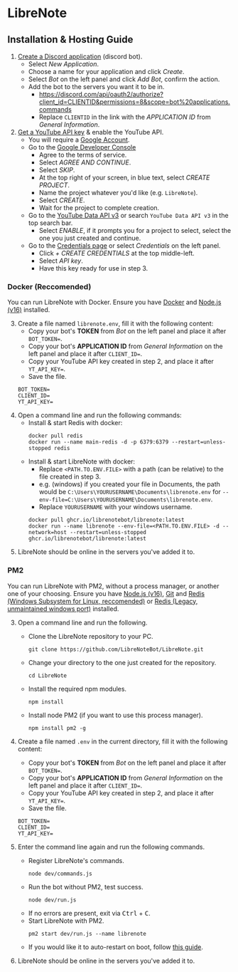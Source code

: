 # LibreNote

## Installation & Hosting Guide

1. [Create a Discord application](https://discord.com/developers/applications) (discord bot).
    * Select *New Application*.
    * Choose a name for your application and click *Create*.
    * Select *Bot* on the left panel and click *Add Bot*, confirm the action.
    * Add the bot to the servers you want it to be in.
        * https://discord.com/api/oauth2/authorize?client_id=CLIENTID&permissions=8&scope=bot%20applications.commands
        * Replace `CLIENTID` in the link with the *APPLICATION ID* from *General Information*. 
2. [Get a YouTube API key](https://developers.google.com/youtube/v3/getting-started) & enable the YouTube API.
    * You will require a [Google Account](https://www.google.com/accounts/NewAccount).
    * Go to the [Google Developer Console](https://console.developers.google.com/)
        * Agree to the terms of service.
        * Select *AGREE AND CONTINUE*.
        * Select *SKIP*.
        * At the top right of your screen, in blue text, select *CREATE PROJECT*.
        * Name the project whatever you'd like (e.g. `LibreNote`).
        * Select *CREATE*.
        * Wait for the project to complete creation.
    * Go to the [YouTube Data API v3](https://console.cloud.google.com/marketplace/product/google/youtube.googleapis.com?q=search&referrer=search&supportedpurview=project) or search `YouTube Data API v3` in the top search bar.
        * Select *ENABLE*, if it prompts you for a project to select, select the one you just created and continue.
    * Go to the [Credentials page](https://console.cloud.google.com/apis/credentials) or select *Credentials* on the left panel.
        * Click *+ CREATE CREDENTIALS* at the top middle-left.
        * Select *API key*.
        * Have this key ready for use in step 3.

### Docker (Reccomended)
You can run LibreNote with Docker.
Ensure you have [Docker](https://www.docker.com/) and [Node.js (v16)](https://nodejs.org/) installed.

3. Create a file named `librenote.env`, fill it with the following content:
    * Copy your bot's **TOKEN** from *Bot* on the left panel and place it after `BOT_TOKEN=`.
    * Copy your bot's **APPLICATION ID** from *General Information* on the left panel and place it after `CLIENT_ID=`.
    * Copy your YouTube API key created in step 2, and place it after `YT_API_KEY=`.
    * Save the file.
    ```env
    BOT_TOKEN=
    CLIENT_ID=
    YT_API_KEY=
    ```
4. Open a command line and run the following commands:
    * Install & start Redis with docker:
        ```
        docker pull redis
        docker run --name main-redis -d -p 6379:6379 --restart=unless-stopped redis 
        ```
    * Install & start LibreNote with docker:
        * Replace `<PATH.TO.ENV.FILE>` with a path (can be relative) to the file created in step 3.
        * e.g. (windows) if you created your file in Documents, the path would be `C:\Users\YOURUSERNAME\Documents\librenote.env` for `--env-file=C:\Users\YOURUSERNAME\Documents\librenote.env`.
        * Replace `YOURUSERNAME` with your windows username.
        ```
        docker pull ghcr.io/librenotebot/librenote:latest
        docker run --name librenote --env-file=<PATH.TO.ENV.FILE> -d --network=host --restart=unless-stopped ghcr.io/librenotebot/librenote:latest
        ```
5. LibreNote should be online in the servers you've added it to.

### PM2
You can run LibreNote with PM2, without a process manager, or another one of your choosing.
Ensure you have [Node.js (v16)](https://nodejs.org/), [Git](https://git-scm.com/downloads) and [Redis (Windows Subsystem for Linux, reccomended)](https://medium.com/@RedisLabs/windows-subsystem-for-linux-wsl-10e3ca4d434e) or [Redis (Legacy, unmaintained windows port)](https://github.com/microsoftarchive/redis/releases/tag/win-3.0.504) installed.

3. Open a command line and run the following.
    * Clone the LibreNote repository to your PC.
        ```
        git clone https://github.com/LibreNoteBot/LibreNote.git
        ```
    * Change your directory to the one just created for the repository.
        ```
        cd LibreNote
        ```
    * Install the required npm modules.
        ```
        npm install
        ```
    * Install node PM2 (if you want to use this process manager).
        ```
        npm install pm2 -g
        ```
    
4. Create a file named `.env` in the current directory, fill it with the following content:
    * Copy your bot's **TOKEN** from *Bot* on the left panel and place it after `BOT_TOKEN=`.
    * Copy your bot's **APPLICATION ID** from *General Information* on the left panel and place it after `CLIENT_ID=`.
    * Copy your YouTube API key created in step 2, and place it after `YT_API_KEY=`.
    * Save the file.
    ```env
    BOT_TOKEN=
    CLIENT_ID=
    YT_API_KEY=
    ```

5. Enter the command line again and run the following commands.
    * Register LibreNote's commands.
        ```
        node dev/commands.js
        ```
    * Run the bot without PM2, test success.
        ```
        node dev/run.js
        ```
    * If no errors are present, exit via <kbd>Ctrl</kbd> + <kbd>C</kbd>.
    * Start LibreNote with PM2.
        ```
        pm2 start dev/run.js --name librenote
        ```
    * If you would like it to auto-restart on boot, follow [this guide](https://pm2.keymetrics.io/docs/usage/startup/).
    
6. LibreNote should be online in the servers you've added it to.
